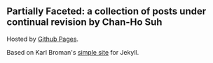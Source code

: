 ## Partially Faceted: a collection of posts under continual revision by Chan-Ho Suh

Hosted by [Github Pages](http://pages.github.com).

Based on Karl Broman's [simple site](http://kbroman.org/simple_site) for Jekyll.

